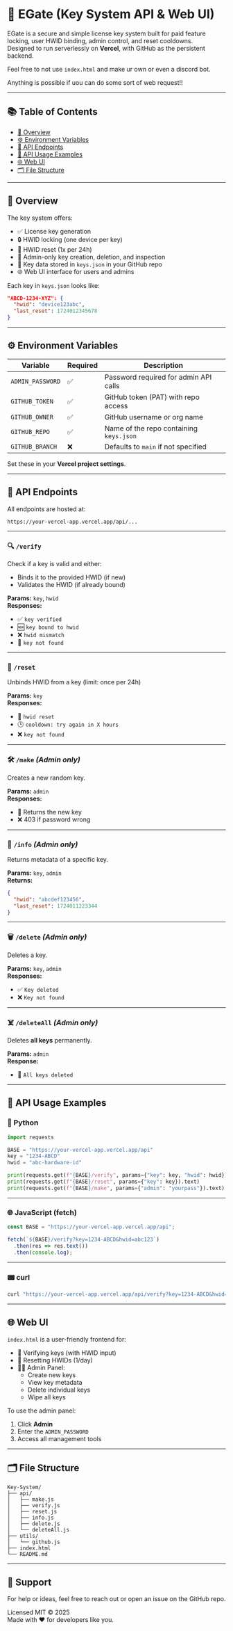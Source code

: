 # 🔐 EGate (Key System API & Web UI)

EGate is a secure and simple license key system built for paid feature locking, user HWID binding, admin control, and reset cooldowns.  
Designed to run serverlessly on **Vercel**, with GitHub as the persistent backend.


Feel free to not use `index.html` and make ur own or even a discord bot.

Anything is possible if uou can do some sort of web request!!

---

## 📚 Table of Contents

- [🧩 Overview](#-overview)
- [⚙️ Environment Variables](#️-environment-variables)
- [📡 API Endpoints](#-api-endpoints)
- [🧪 API Usage Examples](#-api-usage-examples)
- [🌐 Web UI](#-web-ui)
- [🗂️ File Structure](#️-file-structure)

---

## 🧩 Overview

The key system offers:

- ✅ License key generation
- 🔒 HWID locking (one device per key)
- 🔁 HWID reset (1x per 24h)
- 🧠 Admin-only key creation, deletion, and inspection
- 💾 Key data stored in `keys.json` in your GitHub repo
- 🌐 Web UI interface for users and admins

Each key in `keys.json` looks like:

```json
"ABCD-1234-XYZ": {
  "hwid": "device123abc",
  "last_reset": 1724012345678
}
```

---

## ⚙️ Environment Variables

| Variable         | Required | Description                                      |
|------------------|----------|--------------------------------------------------|
| `ADMIN_PASSWORD` | ✅       | Password required for admin API calls            |
| `GITHUB_TOKEN`   | ✅       | GitHub token (PAT) with repo access              |
| `GITHUB_OWNER`   | ✅       | GitHub username or org name                      |
| `GITHUB_REPO`    | ✅       | Name of the repo containing `keys.json`          |
| `GITHUB_BRANCH`  | ❌       | Defaults to `main` if not specified              |

Set these in your **Vercel project settings**.

---

## 📡 API Endpoints

All endpoints are hosted at:

```
https://your-vercel-app.vercel.app/api/...
```

---

### 🔍 `/verify`

Check if a key is valid and either:
- Binds it to the provided HWID (if new)
- Validates the HWID (if already bound)

**Params:** `key`, `hwid`  
**Responses:**
- ✅ `key verified`
- 🆕 `key bound to hwid`
- ❌ `hwid mismatch`
- 🚫 `key not found`

---

### 🔁 `/reset`

Unbinds HWID from a key (limit: once per 24h)

**Params:** `key`  
**Responses:**
- 🔄 `hwid reset`
- 🕒 `cooldown: try again in X hours`
- ❌ `key not found`

---

### 🛠️ `/make` *(Admin only)*

Creates a new random key.

**Params:** `admin`  
**Responses:**
- 🔑 Returns the new key
- ❌ 403 if password wrong

---

### 🔎 `/info` *(Admin only)*

Returns metadata of a specific key.

**Params:** `key`, `admin`  
**Returns:**
```json
{
  "hwid": "abcdef123456",
  "last_reset": 1724011223344
}
```

---

### 🗑️ `/delete` *(Admin only)*

Deletes a key.

**Params:** `key`, `admin`  
**Responses:**
- ✅ `Key deleted`
- ❌ `Key not found`

---

### ☠️ `/deleteAll` *(Admin only)*

Deletes **all keys** permanently.

**Params:** `admin`  
**Response:**  
- 🧨 `All keys deleted`

---

## 🧪 API Usage Examples

### 🐍 Python

```python
import requests

BASE = "https://your-vercel-app.vercel.app/api"
key = "1234-ABCD"
hwid = "abc-hardware-id"

print(requests.get(f"{BASE}/verify", params={"key": key, "hwid": hwid}).text)
print(requests.get(f"{BASE}/reset", params={"key": key}).text)
print(requests.get(f"{BASE}/make", params={"admin": "yourpass"}).text)
```

---

### 🌐 JavaScript (fetch)

```js
const BASE = "https://your-vercel-app.vercel.app/api";

fetch(`${BASE}/verify?key=1234-ABCD&hwid=abc123`)
  .then(res => res.text())
  .then(console.log);
```

---

### 📟 curl

```bash
curl "https://your-vercel-app.vercel.app/api/verify?key=1234-ABCD&hwid=abc123"
```

---

## 🌐 Web UI

`index.html` is a user-friendly frontend for:

- 🔐 Verifying keys (with HWID input)
- 🔁 Resetting HWIDs (1/day)
- 🧑‍💼 Admin Panel:
  - Create new keys
  - View key metadata
  - Delete individual keys
  - Wipe all keys

To use the admin panel:
1. Click **Admin**
2. Enter the `ADMIN_PASSWORD`
3. Access all management tools

---

## 🗂️ File Structure

```
Key-System/
├── api/
│   ├── make.js
│   ├── verify.js
│   ├── reset.js
│   ├── info.js
│   ├── delete.js
│   └── deleteAll.js
├── utils/
│   └── github.js
├── index.html
└── README.md
```

---

## 💬 Support

For help or ideas, feel free to reach out or open an issue on the GitHub repo.

Licensed MIT © 2025  
Made with ❤️ for developers like you.
